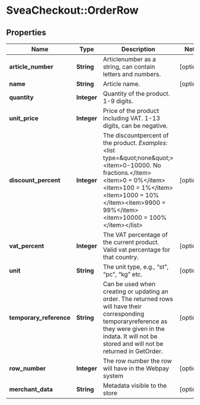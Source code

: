 # SveaCheckout::OrderRow

## Properties
Name | Type | Description | Notes
------------ | ------------- | ------------- | -------------
**article_number** | **String** | Articlenumber as a string, can contain letters and numbers. | [optional] 
**name** | **String** | Article name. | [optional] 
**quantity** | **Integer** | Quantity of the product.  1-9 digits. | 
**unit_price** | **Integer** | Price of the product including VAT.  1-13 digits, can be negative. | 
**discount_percent** | **Integer** | The discountpercent of the product.    *Examples:*    &lt;list type&#x3D;\&quot;none\&quot;&gt;&lt;item&gt;0-10000. No fractions.&lt;/item&gt;&lt;item&gt;0 &#x3D; 0%&lt;/item&gt;&lt;item&gt;100 &#x3D; 1%&lt;/item&gt;&lt;item&gt;1000 &#x3D; 10%&lt;/item&gt;&lt;item&gt;9900 &#x3D; 99%&lt;/item&gt;&lt;item&gt;10000 &#x3D; 100%&lt;/item&gt;&lt;/list&gt; | [optional] 
**vat_percent** | **Integer** | The VAT percentage of the current product.  Valid vat percentage for that country. | [optional] 
**unit** | **String** | The unit type, e.g., “st”, “pc”, “kg” etc. | [optional] 
**temporary_reference** | **String** | Can be used when creating or updating an order.   The returned rows will have their corresponding temporaryreference as they were given in the indata.   It will not be stored and will not be returned in GetOrder. | [optional] 
**row_number** | **Integer** | The row number the row will have in the Webpay system | [optional] 
**merchant_data** | **String** | Metadata visible to the store | [optional] 


